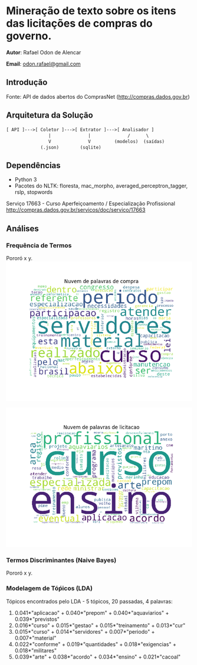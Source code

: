 # Mineração de texto sobre os itens das licitações de compras do governo.

**Autor**: Rafael Odon de Alencar

**Email**: odon.rafael@gmail.com

## Introdução
Fonte: API de dados abertos do ComprasNet (http://compras.dados.gov.br)

## Arquitetura da Solução

                                                    
    [ API ]--->[ Coletor ]--->[ Extrator ]--->[ Analisador ]
                    |              |              /      \
                    V              V         (modelos)  (saídas)
                 (.json)        (sqlite)         

## Dependências

* Python 3
* Pacotes do NLTK: floresta, mac_morpho, averaged_perceptron_tagger, rslp, stopwords 

Serviço 17663 - Curso Aperfeiçoamento / Especialização Profissional
http://compras.dados.gov.br/servicos/doc/servico/17663

## Análises

### Frequência de Termos
Pororó x y.
![](out/tagcloud_compra.png?raw=true)

![](out/tagcloud_licitacao.png?raw=true)

### Termos Discriminantes (Naive Bayes)
Pororó x y.

### Modelagem de Tóṕicos (LDA)

Tópicos encontrados pelo LDA - 5 tópicos, 20 passadas, 4 palavras:
1. 0.041*"aplicacao" + 0.040*"prepom" + 0.040*"aquaviarios" + 0.039*"previstos"
2. 0.016*"curso" + 0.015*"gestao" + 0.015*"treinamento" + 0.013*"cur"
3. 0.015*"curso" + 0.014*"servidores" + 0.007*"periodo" + 0.007*"material"
4. 0.022*"conforme" + 0.019*"quantidades" + 0.018*"exigencias" + 0.018*"militares"
5. 0.039*"arte" + 0.038*"acordo" + 0.034*"ensino" + 0.021*"cacoal"

